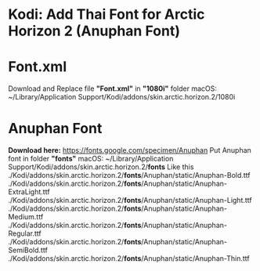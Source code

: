 # Kodi: Add Thai Font for Arctic Horizon 2 (Anuphan Font)

# Font.xml
Download and Replace file **"Font.xml"** in **"1080i"** folder
macOS: ~/Library/Application Support/Kodi/addons/skin.arctic.horizon.2/1080i

# Anuphan Font
**Download here:** https://fonts.google.com/specimen/Anuphan
Put Anuphan font in folder **"fonts"**
macOS: ~/Library/Application Support/Kodi/addons/skin.arctic.horizon.2/**fonts**
Like this 
./Kodi/addons/skin.arctic.horizon.2/**fonts**/Anuphan/static/Anuphan-Bold.ttf
./Kodi/addons/skin.arctic.horizon.2/**fonts**/Anuphan/static/Anuphan-ExtraLight.ttf
./Kodi/addons/skin.arctic.horizon.2/**fonts**/Anuphan/static/Anuphan-Light.ttf
./Kodi/addons/skin.arctic.horizon.2/**fonts**/Anuphan/static/Anuphan-Medium.ttf
./Kodi/addons/skin.arctic.horizon.2/**fonts**/Anuphan/static/Anuphan-Regular.ttf
./Kodi/addons/skin.arctic.horizon.2/**fonts**/Anuphan/static/Anuphan-SemiBold.ttf
./Kodi/addons/skin.arctic.horizon.2/**fonts**/Anuphan/static/Anuphan-Thin.ttf

